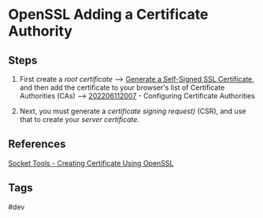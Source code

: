 # OpenSSL Adding a Certificate Authority 

## Steps
1. First create a *root certificate* --> [Generate a Self-Signed SSL Certificate](../202206112020), and then add the certificate to your browser's list of Certificate Authorities (CAs) --> [202206112007](../202206112007) - Configuring Certificate Authorities  

2. Next, you must generate a *certificate signing request)* (CSR), and use that to create your *server certificate*.  

## References
[Socket Tools - Creating Certificate Using OpenSSL](https://sockettools.com/kb/creating-certificate-using-openssl/)  

## Tags
#dev

